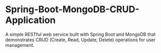 # Spring-Boot-MongoDB-CRUD-Application
A simple RESTful web service built with Spring Boot and MongoDB that demonstrates CRUD (Create, Read, Update, Delete) operations for user management.
